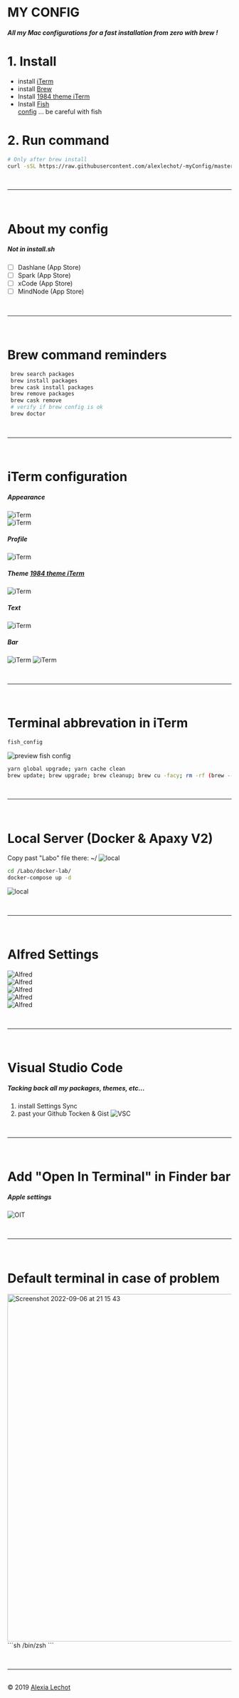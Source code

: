 # MY CONFIG

##### All my Mac configurations for a fast installation from zero with brew ! 

# 1. Install
- install [iTerm](https://iterm2.com)
- install [Brew](https://brew.sh)
- Install [1984 theme iTerm](https://github.com/covertbert/iterm2-1984)
- Install [Fish](https://fishshell.com)<br>[config](https://stackoverflow.com/questions/66724016/my-fish-is-blind-fish-does-not-recognise-any-commands-after-setting-it-as-defa) ... be careful with fish

# 2. Run command 
```sh
# Only after brew install
curl -sSL https://raw.githubusercontent.com/alexlechot/-myConfig/master/install.sh | sh
```

<br><hr><br>

# About my config
##### Not in install.sh
- [ ] Dashlane (App Store)
- [ ] Spark (App Store) 
- [ ] xCode (App Store)
- [ ] MindNode (App Store)

<br><hr><br>

# Brew command reminders
```sh
 brew search packages
 brew install packages
 brew cask install packages
 brew remove packages
 brew cask remove 
 # verify if brew config is ok
 brew doctor
```

<br><hr><br>

# iTerm configuration
##### Appearance
![iTerm](img/iterm/general.png)  
![iTerm](img/iterm/tabs.png)  
##### Profile
![iTerm](img/iterm/profile.png)
##### Theme [1984 theme iTerm](https://github.com/covertbert/iterm2-1984)
![iTerm](img/iterm/theme.png)
##### Text
![iTerm](img/iterm/text.png)
##### Bar
![iTerm](img/iterm/bar1.png)
![iTerm](img/iterm/bar2.png)

<br><hr><br>

# Terminal abbrevation in iTerm
```sh
fish_config
```
![preview fish config](img/fish/fish_config.png)
```sh
yarn global upgrade; yarn cache clean
brew update; brew upgrade; brew cleanup; brew cu -facy; rm -rf (brew --cache)
```

<br><hr><br>

# Local Server (Docker & Apaxy V2)
Copy past "Labo" file there: ~/
![local](img/local-server/labo.png)
```sh
cd /Labo/docker-lab/ 
docker-compose up -d
```
![local](img/local-server/apaxy-v2.png)

<br><hr><br>

# Alfred Settings
![Alfred](img/alfred/1.png)  
![Alfred](img/alfred/2.png)  
![Alfred](img/alfred/3.png)  
![Alfred](img/alfred/4.png)  
![Alfred](img/alfred/5.png)  

<br><hr><br>

# Visual Studio Code
##### Tacking back all my packages, themes, etc...
1. install Settings Sync 
2. past your Github Tocken & Gist 
![VSC](img/vsc/sync.png)

<br><hr><br>

# Add "Open In Terminal" in Finder bar
##### Apple settings
![OIT](img/openinterminal/extentions.png)  

<br><hr><br>

# Default terminal in case of problem
<img width="779" alt="Screenshot 2022-09-06 at 21 15 43" src="https://user-images.githubusercontent.com/30685658/188720447-7a9f33ca-8338-4ddd-b00d-d657660b492b.png"> 
```sh
/bin/zsh
```




<br><hr><br>
&copy; 2019 [Alexia Lechot](https://krakenwave.ch)
